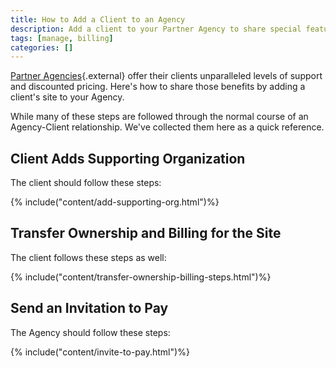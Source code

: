 ```yaml
---
title: How to Add a Client to an Agency
description: Add a client to your Partner Agency to share special features and pricing.
tags: [manage, billing]
categories: []
---
```

[Partner Agencies](https://pantheon.io/plans/partner-program){.external} offer their clients unparalleled levels of support and discounted pricing. Here's how to share those benefits by adding a client's site to your Agency.

While many of these steps are followed through the normal course of an Agency-Client relationship. We've collected them here as a quick reference.

## Client Adds Supporting Organization
The client should follow these steps:

{% include("content/add-supporting-org.html")%}

## Transfer Ownership and Billing for the Site
The client follows these steps as well:

{% include("content/transfer-ownership-billing-steps.html")%}

## Send an Invitation to Pay
The Agency should follow these steps:

{% include("content/invite-to-pay.html")%}
